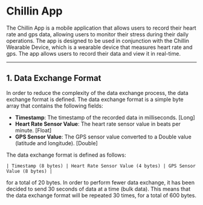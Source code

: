 # Chillin App
The Chillin App is a mobile application that allows users to record their heart rate and gps data, allowing users to monitor their stress during their daily operations. The app is designed to be used in conjunction with the Chillin Wearable Device, which is a wearable device that measures heart rate and gps. The app allows users to record their data and view it in real-time.
<hr>

## 1. Data Exchange Format
In order to reduce the complexity of the data exchange process, the data exchange format is defined. The data exchange format is a simple byte array that contains the following fields:
- **Timestamp**: The timestamp of the recorded data in milliseconds. [Long]
- **Heart Rate Sensor Value**: The heart rate sensor value in beats per minute. [Float]
- **GPS Sensor Value**: The GPS sensor value converted to a Double value (latitude and longitude). [Double]

The data exchange format is defined as follows:
```
| Timestamp (8 bytes) | Heart Rate Sensor Value (4 bytes) | GPS Sensor Value (8 bytes) |
```
for a total of 20 bytes.
In order to perform fewer data exchange, it has been decided to send 30 seconds of data at a time (bulk data). This means that the data exchange format will be repeated 30 times, for a total of 600 bytes.
